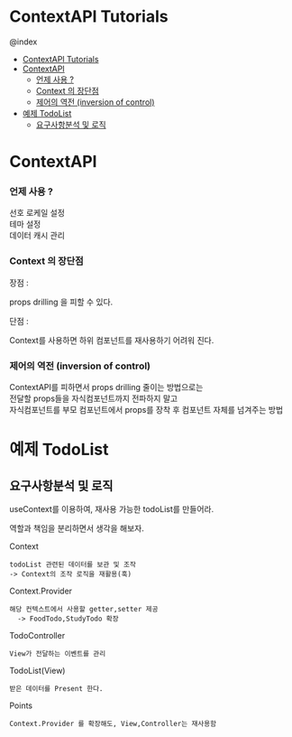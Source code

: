 # ContextAPI Tutorials

@index  
- [ContextAPI Tutorials](#contextapi-tutorials)
- [ContextAPI](#contextapi)
    - [언제 사용 ?](#언제-사용-)
    - [Context 의 장단점](#context-의-장단점)
    - [제어의 역전 (inversion of control)](#제어의-역전-inversion-of-control)
- [예제 TodoList](#예제-todolist)
  - [요구사항분석 및 로직](#요구사항분석-및-로직)



# ContextAPI

### 언제 사용 ? 

선호 로케일 설정  
테마 설정  
데이터 캐시 관리  

### Context 의 장단점  

장점 : 

  props drilling 을 피할 수 있다.  


단점 : 

  Context를 사용하면 하위 컴포넌트를 재사용하기 어려워 진다.  

### 제어의 역전 (inversion of control)

  ContextAPI를 피하면서 props drilling 줄이는 방법으로는  
  전달할 props들을 자식컴포넌트까지 전파하지 말고  
  자식컴포넌트를 부모 컴포넌트에서 props를 장착 후 컴포넌트 자체를 넘겨주는 방법  

# 예제 TodoList 

## 요구사항분석 및 로직  

useContext를 이용하여, 재사용 가능한 todoList를 만들어라.  

  역할과 책임을 분리하면서 생각을 해보자.  

  Context  

    todoList 관련된 데이터를 보관 및 조작
    -> Context의 조작 로직을 재활용(훅)  

  Context.Provider 

    해당 컨텍스트에서 사용할 getter,setter 제공  
      -> FoodTodo,StudyTodo 확장  

  TodoController  

    View가 전달하는 이벤트를 관리  

  TodoList(View)

    받은 데이터를 Present 한다.

  Points  

    Context.Provider 를 확장해도, View,Controller는 재사용함